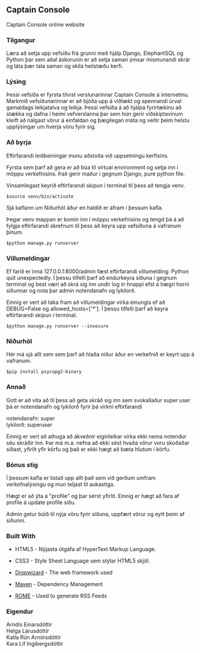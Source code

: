 
## Captain Console
Captain Console online website

### Tilgangur
Læra að setja upp vefsíðu frá grunni með hjálp Django, ElephantSQL og Python þar sem aðal áskorunin er að setja saman ýmsar mismunandi skrár og láta þær tala saman og skila heilstæðu kerfi. 

### Lýsing
Þessi vefsíða er fyrsta tilvist verslunarinnar Captain Console á internetinu. Markmið vefsíðunarinnar er að bjóða upp á víðtækt og spennandi úrval gamaldags leikjatalva og leikja. Þessi vefsíða á að hjálpa fyrirtækinu að stækka og dafna í heimi vefverslanna þar sem hún gerir viðskiptavinum kleift að nálgast vörur á einfaldan og þægilegan máta og veitir þeim helstu upplýsingar um hverja vöru fyrir sig.

### Að byrja

Eftirfarandi leiðbeiningar munu aðstoða við uppsetningu kerfisins.

Fyrsta sem þarf að gera er að búa til virtual environment og setja inn í möppu verkefnisins. Það gerir maður í gegnum Django, pure python file. 

Vinsamlegast keyrið eftirfarandi skipun í terminal til þess að tengja venv.  

    $source venv/bin/activate

Sjá kaflann um Niðurhöl áður en haldið er áfram í þessum kafla.

Þegar venv mappan er komin inn í möppu verkefnisins og tengd þá á að fylgja eftirfarandi skrefnum til þess að keyra upp vefsíðuna á vafranum þínum. 

    $python manage.py runserver

### Villumeldingar
Ef farið er inná 127.0.0.1:8000/admin fæst eftirfarandi villumelding: Python quit unexpectedly. Í þessu tilfelli þarf að endurkeyra síðuna í gegnum terminal og best væri að skrá sig inn undir log in hnappi efst á hægri horni síðunnar og nota þar admin notendanafn og lykilorð.

Einnig er vert að taka fram að villumeldingar virka einungis ef að DEBUG=False og allowed_hosts=['*']. Í þessu tilfelli þarf að keyra eftirfarandi skipun í terminal.

    $python manage.py runserver --insecure

### Niðurhöl
Hér má sjá allt sem sem þarf að hlaða niður áður en verkefnið er keyrt upp á vafranum.

    $pip install psycopg2-binary 

### Annað
Gott er að vita að til þess að geta skráð sig inn sem svokallaður super user þá er notendanafn og lykilorð fyrir þá virkni eftirfarandi 

notendanafn: super <br>
lykilorð: superuser

Einnig er vert að athuga að ákveðnir eiginleikar virka ekki nema notendur séu skráðir inn. Þar má m.a. nefna að ekki sést hvaða vörur voru skoðaðar síðast, yfirlit yfir körfu og það er ekki hægt að bæta hlutum í körfu.

### Bónus stig
Í þessum kafla er listað upp allt það sem við gerðum umfram verkefnalýsingu og mun teljast til aukastiga. 

Hægt er að ýta á "profile" og þar sérst yfirlit. Einnig er hægt að fara af profile á update profile síðu.  

Admin getur búið til nýja vöru fyrir síðuna, uppfært vörur og eytt þeim af síðunni.

### Built With
* HTML5  - Nýjasta útgáfa af HyperText Markup Language.
* CSS3 - Style Sheet Language sem stýlar HTML5 skjöl.

* [Dropwizard](http://www.dropwizard.io/1.0.2/docs/) - The web framework used
* [Maven](https://maven.apache.org/) - Dependency Management
* [ROME](https://rometools.github.io/rome/) - Used to generate RSS Feeds

### Eigendur
Arndís Einarsdóttir <br>
Helga Lárusdóttir<br>
Katla Rún Arnórsdóttir <br>
Kara Líf Ingibergsdóttir

